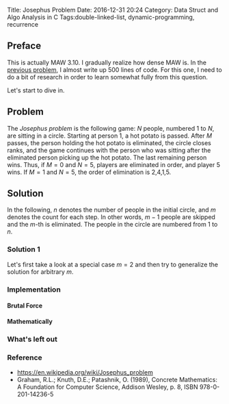 Title: Josephus Problem
Date: 2016-12-31 20:24
Category: Data Struct and Algo Analysis in C
Tags:double-linked-list, dynamic-programming, recurrence

## Preface

This is actually MAW 3.10. I gradually realize how dense MAW is.
In the [previous problem](http://zhu45.org/posts/2016/Dec/26/reflection-on-integer-arithmetic-package-problem/),
I almost write up 500 lines of code. For this one, I need to do a bit of research in order to learn somewhat fully from this question.

Let's start to dive in.

## Problem

The *Josephus problem* is the following game: $N$ people, numbered $1$ to $N$, are
sitting in a circle. Starting at person 1, a hot potato is passed. After $M$ passes,
the person holding the hot potato is eliminated, the circle closes ranks, and the
game continues with the person who was sitting after the eliminated person picking
up the hot potato. The last remaining person wins. Thus, if $M = 0$ and $N = 5$, players
are eliminated in order, and player 5 wins. If $M = 1$ and $N = 5$, the order of elimination
is $2$,$4$,$1$,$5$.

## Solution

In the following, $n$ denotes the number of 
people in the initial circle, and $m$ denotes the count for each step. In other words, $m-1$ people
are skipped and the $m$-th is eliminated. The people in the circle are numbered from $1$ to $n$.

### Solution 1

Let's first take a look at a special case $m = 2$ and then try to generalize the solution for arbitrary $m$.

<!-- ![]({filename}/images/josephus-1.png) -->



### Implementation



#### Brutal Force


#### Mathematically


### What's left out


### Reference

- https://en.wikipedia.org/wiki/Josephus_problem
- Graham, R.L.; Knuth, D.E.; Patashnik, O. (1989), Concrete Mathematics: A Foundation for Computer Science, Addison Wesley, p. 8, ISBN 978-0-201-14236-5

